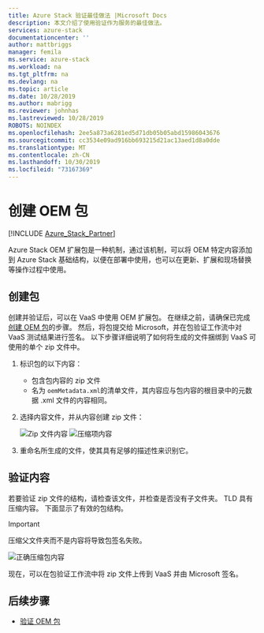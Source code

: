 ```yaml
---
title: Azure Stack 验证最佳做法 |Microsoft Docs
description: 本文介绍了使用验证作为服务的最佳做法。
services: azure-stack
documentationcenter: ''
author: mattbriggs
manager: femila
ms.service: azure-stack
ms.workload: na
ms.tgt_pltfrm: na
ms.devlang: na
ms.topic: article
ms.date: 10/28/2019
ms.author: mabrigg
ms.reviewer: johnhas
ms.lastreviewed: 10/28/2019
ROBOTS: NOINDEX
ms.openlocfilehash: 2ee5a873a6281ed5d71db05b05abd15986043676
ms.sourcegitcommit: cc3534e09ad916bb693215d21ac13aed1d8a0dde
ms.translationtype: MT
ms.contentlocale: zh-CN
ms.lasthandoff: 10/30/2019
ms.locfileid: "73167369"
---
```

# <a name="create-an-oem-package"></a>创建 OEM 包

[!INCLUDE [Azure_Stack_Partner](./includes/azure-stack-partner-appliesto.md)]

Azure Stack OEM 扩展包是一种机制，通过该机制，可以将 OEM 特定内容添加到 Azure Stack 基础结构，以便在部署中使用，也可以在更新、扩展和现场替换等操作过程中使用。

## <a name="creating-the-package"></a>创建包

创建并验证后，可以在 VaaS 中使用 OEM 扩展包。  在继续之前，请确保已完成[创建 OEM 包](https://microsoft.sharepoint.com/:w:/r/teams/cloudsolutions/Sacramento/_layouts/15/Doc.aspx?sourcedoc=%7BD7406069-7661-419C-B3B1-B6A727AB3972%7D&file=Azure%20Stack%20OEM%20Extension%20Package.docx&action=default&mobileredirect=true)的步骤。 然后，将包提交给 Microsoft，并在包验证工作流中对 VaaS 测试结果进行签名。 以下步骤详细说明了如何将生成的文件捆绑到 VaaS 可使用的单个 zip 文件中。

1. 标识包的以下内容：
    - 包含包内容的 zip 文件
    - 名为 `oemMetadata.xml`的清单文件，其内容应与包内容的根目录中的元数据 .xml 文件的内容相同。

2. 选择内容文件，并从内容创建 zip 文件：

    ![Zip 文件内容](media/vaas-create-oem-package-1.png) ![压缩项内容](media/vaas-create-oem-package-2.png)

3. 重命名所生成的文件，使其具有足够的描述性来识别它。

## <a name="verifying-the-contents"></a>验证内容

若要验证 zip 文件的结构，请检查该文件，并检查是否没有子文件夹。 TLD 具有压缩内容。 下面显示了有效的包结构。
> [!IMPORTANT]
> 压缩父文件夹而不是内容将导致包签名失败。

![正确压缩包内容](media/vaas-create-oem-package-3.png)

现在，可以在包验证工作流中将 zip 文件上传到 VaaS 并由 Microsoft 签名。

## <a name="next-steps"></a>后续步骤

- [验证 OEM 包](azure-stack-vaas-validate-oem-package.md)
